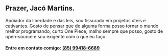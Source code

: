 ## Prazer, Jacó Martins.

Apoiador da liberdade e das leis, sou fissurado em projetos úteis e cativantes. Gosto de pensar que de alguma forma posso tornar o mundo melhor programando, curto One Piece, malho sempre que posso, gosto de open-source e sou exigente com o que eu faço.

#### Entre em contato comigo: [(85) 99418-6689](http://tel:5585994186689/)

<header>
   <link rel="stylesheet" href="https://cdn.jsdelivr.net/gh/devicons/devicon@v2.14.0/devicon.min.css">
</header>
